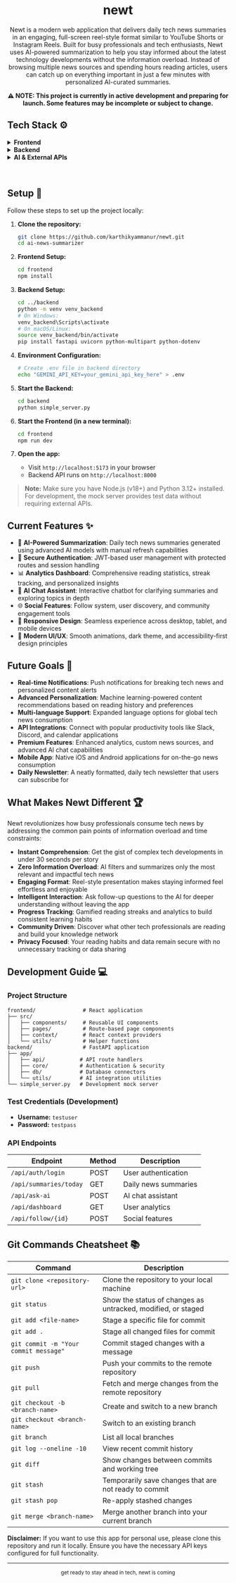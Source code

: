 
<h1 align="center">newt</h1>

<p align="center">
Newt is a modern web application that delivers daily tech news summaries in an engaging, full-screen reel-style format similar to YouTube Shorts or Instagram Reels. Built for busy professionals and tech enthusiasts, Newt uses AI-powered summarization to help you stay informed about the latest technology developments without the information overload. Instead of browsing multiple news sources and spending hours reading articles, users can catch up on everything important in just a few minutes with personalized AI-curated summaries.
</p>

<p align="center">
  <strong>⚠️ NOTE: This project is currently in active development and preparing for launch. Some features may be incomplete or subject to change.</strong>
</p>

## Tech Stack ⚙️

<details>
  
**<summary>Frontend</summary>**

- **React with Vite**: Core JavaScript library for building the user interface, with Vite providing lightning-fast development and optimized production builds.
- **Tailwind CSS**: Utility-first CSS framework for rapid, responsive UI development with custom animations and modern design patterns.
- **Framer Motion**: Advanced animation library for smooth transitions, scroll-triggered animations, and interactive UI elements.
- **React Router DOM**: Client-side routing solution enabling seamless navigation between pages and protected routes.
- **React Query**: Powerful data fetching and caching library for efficient API state management and real-time updates.
- **Chart.js**: Interactive charting library for visualizing user analytics, reading patterns, and engagement metrics.

</details>

<details>
  
**<summary>Backend</summary>**

- **FastAPI**: Modern Python web framework for building high-performance REST APIs with automatic documentation generation.
- **Python 3.12**: Latest Python runtime providing robust backend logic and AI integration capabilities.
- **SQLite**: Lightweight relational database for development with planned MongoDB migration for production scaling.
- **ChromaDB**: Vector database for storing and querying AI-generated content embeddings and semantic search functionality.
- **JWT Authentication**: Secure token-based authentication system for user management and session handling.

</details>

<details style="padding-bottom: 2rem">
  
**<summary>AI & External APIs</summary>**

- **Google Gemini API**: Advanced AI model powering intelligent news summarization and the interactive chat assistant feature.
- **News Aggregation APIs**: Multiple news sources integrated for comprehensive tech news coverage and real-time updates.
- **Vector Search**: Semantic similarity search for content recommendations and personalized news discovery.

</details>

## Setup 🚀

Follow these steps to set up the project locally:

1. **Clone the repository:**

   ```bash
   git clone https://github.com/karthikyammanur/newt.git
   cd ai-news-summarizer
   ```

2. **Frontend Setup:**

   ```bash
   cd frontend
   npm install
   ```

3. **Backend Setup:**

   ```bash
   cd ../backend
   python -m venv venv_backend
   # On Windows:
   venv_backend\Scripts\activate
   # On macOS/Linux:
   source venv_backend/bin/activate
   pip install fastapi uvicorn python-multipart python-dotenv
   ```

4. **Environment Configuration:**

   ```bash
   # Create .env file in backend directory
   echo "GEMINI_API_KEY=your_gemini_api_key_here" > .env
   ```

5. **Start the Backend:**

   ```bash
   cd backend
   python simple_server.py
   ```

6. **Start the Frontend (in a new terminal):**

   ```bash
   cd frontend
   npm run dev
   ```

7. **Open the app:**
   - Visit `http://localhost:5173` in your browser
   - Backend API runs on `http://localhost:8000`

> **Note:** Make sure you have Node.js (v18+) and Python 3.12+ installed. For development, the mock server provides test data without requiring external APIs.

## Current Features ✨

- 🤖 **AI-Powered Summarization**: Daily tech news summaries generated using advanced AI models with manual refresh capabilities
- 🔐 **Secure Authentication**: JWT-based user management with protected routes and session handling
- 📊 **Analytics Dashboard**: Comprehensive reading statistics, streak tracking, and personalized insights
- 🧠 **AI Chat Assistant**: Interactive chatbot for clarifying summaries and exploring topics in depth
- 🌐 **Social Features**: Follow system, user discovery, and community engagement tools
- 📱 **Responsive Design**: Seamless experience across desktop, tablet, and mobile devices
- 🎨 **Modern UI/UX**: Smooth animations, dark theme, and accessibility-first design principles

## Future Goals 🥅

- **Real-time Notifications**: Push notifications for breaking tech news and personalized content alerts
- **Advanced Personalization**: Machine learning-powered content recommendations based on reading history and preferences
- **Multi-language Support**: Expanded language options for global tech news consumption
- **API Integrations**: Connect with popular productivity tools like Slack, Discord, and calendar applications
- **Premium Features**: Enhanced analytics, custom news sources, and advanced AI chat capabilities
- **Mobile App**: Native iOS and Android applications for on-the-go news consumption
- **Daily Newsletter**: A neatly formatted, daily tech newsletter that users can subscribe for

## What Makes Newt Different 🏆

Newt revolutionizes how busy professionals consume tech news by addressing the common pain points of information overload and time constraints:

- **Instant Comprehension**: Get the gist of complex tech developments in under 30 seconds per story
- **Zero Information Overload**: AI filters and summarizes only the most relevant and impactful tech news
- **Engaging Format**: Reel-style presentation makes staying informed feel effortless and enjoyable
- **Intelligent Interaction**: Ask follow-up questions to the AI for deeper understanding without leaving the app
- **Progress Tracking**: Gamified reading streaks and analytics to build consistent learning habits
- **Community Driven**: Discover what other tech professionals are reading and build your knowledge network
- **Privacy Focused**: Your reading habits and data remain secure with no unnecessary tracking or data sharing

## Development Guide 💻

### Project Structure

```
frontend/               # React application
├── src/
│   ├── components/     # Reusable UI components
│   ├── pages/          # Route-based page components
│   ├── context/        # React context providers
│   └── utils/          # Helper functions
backend/                # FastAPI application
├── app/
│   ├── api/           # API route handlers
│   ├── core/          # Authentication & security
│   ├── db/            # Database connectors
│   └── utils/         # AI integration utilities
└── simple_server.py   # Development mock server
```

### Test Credentials (Development)

- **Username:** `testuser`
- **Password:** `testpass`

### API Endpoints

| Endpoint               | Method | Description          |
| ---------------------- | ------ | -------------------- |
| `/api/auth/login`      | POST   | User authentication  |
| `/api/summaries/today` | GET    | Daily news summaries |
| `/api/ask-ai`          | POST   | AI chat assistant    |
| `/api/dashboard`       | GET    | User analytics       |
| `/api/follow/{id}`     | POST   | Social features      |

## Git Commands Cheatsheet 📚

| Command                               | Description                                                  |
| ------------------------------------- | ------------------------------------------------------------ |
| `git clone <repository-url>`          | Clone the repository to your local machine                   |
| `git status`                          | Show the status of changes as untracked, modified, or staged |
| `git add <file-name>`                 | Stage a specific file for commit                             |
| `git add .`                           | Stage all changed files for commit                           |
| `git commit -m "Your commit message"` | Commit staged changes with a message                         |
| `git push`                            | Push your commits to the remote repository                   |
| `git pull`                            | Fetch and merge changes from the remote repository           |
| `git checkout -b <branch-name>`       | Create and switch to a new branch                            |
| `git checkout <branch-name>`          | Switch to an existing branch                                 |
| `git branch`                          | List all local branches                                      |
| `git log --oneline -10`               | View recent commit history                                   |
| `git diff`                            | Show changes between commits and working tree                |
| `git stash`                           | Temporarily save changes that are not ready to commit        |
| `git stash pop`                       | Re-apply stashed changes                                     |
| `git merge <branch-name>`             | Merge another branch into your current branch                |

**Disclaimer:** If you want to use this app for personal use, please clone this repository and run it locally. Ensure you have the necessary API keys configured for full functionality.

---

<div align="center">
  <sub>get ready to stay ahead in tech, newt is coming</sub>
</div>
